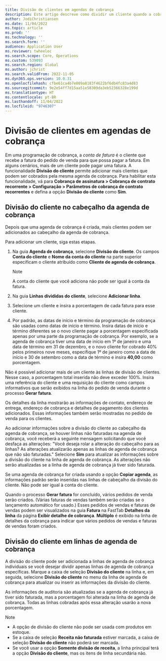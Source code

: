 ```yaml
---
title: Divisão de clientes em agendas de cobrança
description: Este artigo descreve como dividir um cliente quando a cobrança de assinatura é usada.
author: JodiChristiansen
ms.date: 11/04/2022
ms.topic: article
ms.prod: ''
ms.technology: ''
ms.search.form: ''
audience: Application User
ms.reviewer: twheeloc
ms.search.scope: Core, Operations
ms.custom: 539093
ms.search.region: Global
ms.author: jchrist
ms.search.validFrom: 2022-11-05
ms.dyn365.ops.version: 10.0.31
ms.openlocfilehash: cfbe61ca4b7e809a8183f4622bf6db4fc83a4d83
ms.sourcegitcommit: 9e2e54ff7d15aa51e58309da3eb52366328e199d
ms.translationtype: HT
ms.contentlocale: pt-BR
ms.lasthandoff: 11/04/2022
ms.locfileid: "9746307"
---
```

# <a name="customer-split-on-billing-schedules"></a>Divisão de clientes em agendas de cobrança

Em uma programação de cobrança, a *conta de fatura* é o cliente que recebe a fatura do pedido de venda para que possa pagar a fatura. Em alguns cenários, mais de um cliente pode pagar uma fatura. A funcionalidade **Divisão do cliente** permite adicionar mais clientes que podem ser cobrados pela mesma agenda de cobrança. Para habilitar esta funcionalidade, vá para **Cobrança de assinatura \> Cobrança de contrato recorrente \> Configuração \> Parâmetros de cobrança de contrato recorrentes** e defina a opção **Divisão do cliente** como **Sim**.

## <a name="customer-split-on-the-billing-schedule-header"></a>Divisão do cliente no cabeçalho da agenda de cobrança

Depois que uma agenda de cobrança é criada, mais clientes podem ser adicionados ao cabeçalho da agenda de cobrança.

Para adicionar um cliente, siga estas etapas.

1. Na guia **Agenda de cobrança**, selecione **Divisão do cliente**. Os campos **Conta do cliente** e **Nome da conta do cliente** na parte superior especificam o cliente atribuído como **Cliente de agenda de cobrança**.

    > [!NOTE]
    > A conta do cliente que você adiciona não pode ser igual à conta da fatura.

2. Na guia **Linhas divididas do cliente**, selecione **Adicionar linha**.
3. Selecione um cliente e insira a porcentagem de cada fatura para esse cliente.
4. Por padrão, as datas de início e término da programação de cobrança são usadas como datas de início e término. Insira datas de início e término diferentes se o novo cliente pagar a porcentagem especificada apenas por uma parte da programação de cobrança. Por exemplo, se a agenda de cobrança tiver uma data de início em 1º de janeiro e uma data de término em 31 de dezembro, e o novo cliente for cobrado 40% pelos primeiros nove meses, especifique 1º de janeiro como a data de início e 30 de setembro como a data de término e insira **40,00** como porcentagem.

Não é possível adicionar mais de um cliente às linhas de divisão de clientes. Nesse caso, a porcentagem total inserida não deve exceder 100%. Insira uma referência do cliente e uma requisição do cliente como campos informativos que serão exibidos na linha do pedido de venda durante o processo **Gerar fatura**.

Os detalhes da linha mostrarão as informações de contato, endereço de entrega, endereço de cobrança e detalhes de pagamento dos clientes adicionados. Essas informações também serão mostradas no pedido de venda para os clientes.

Ao adicionar informações sobre a divisão do cliente ao cabeçalho da agenda de cobrança, se houver linhas não faturadas na agenda de cobrança, você receberá a seguinte mensagem solicitando que você desfaça as alterações: "Você deseja rolar a alteração do cabeçalho para as linhas? As alterações atualizarão apenas as linhas de agenda de cobrança que não são faturadas." Selecione **Sim** para atualizar as informações sobre a divisão do cliente na linha de agenda de cobrança. As alterações não serão atualizadas se a linha de agenda de cobrança já tiver sido faturada.

Se uma agenda de cobrança for criada usando a opção **Copiar agenda**, as informações padrão serão inseridas nas linhas de cabeçalho da divisão do cliente. Não pode ser igual à conta do cliente.

Quando o processo **Gerar fatura** for concluído, vários pedidos de venda serão criados. (Várias faturas de vendas também serão criadas se o lançamento automático for usado.) Esses pedidos de vendas e faturas de vendas podem ser visualizados na guia **Fatura** na FastTab **Detalhes da linha** da página **Exibir detalhe de cobrança**. **Múltiplo** é exibido na linha de detalhes da cobrança para indicar que vários pedidos de vendas e faturas de vendas foram criados.

## <a name="customer-split-on-billing-schedule-lines"></a>Divisão do cliente em linhas de agenda de cobrança

A divisão do cliente pode ser adicionada a linhas de agenda de cobrança individuais se você desejar dividir apenas linhas de agenda de cobrança específicas. Marque a caixa de seleção **Divisão do cliente** na linha e, em seguida, selecione **Divisão do cliente** no menu da linha de agenda de cobrança para atualizar ou inserir as informações da divisão do cliente.

As informações de auditoria são atualizadas se a agenda de cobrança já tiver sido faturada, mas a porcentagem foi alterada na linha de agenda de cobrança. Todas as linhas cobradas após essa alteração usarão a nova porcentagem.

> [!NOTE]
> - A opção de divisão do cliente não pode ser usada com produtos em estoque.
> - Se a caixa de seleção **Receita não faturada** estiver marcada, a caixa de seleção **Divisão do cliente** não poderá ser marcada.
> - Se você usar a opção **Somente divisão de receita**, a linha principal terá a opção **Divisão do cliente**, mas os itens de linha secundária não.
